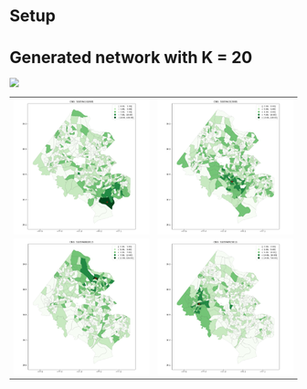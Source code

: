 # Setup

# Generated network with K = 20
<img src="Figs/network.svg" >



| | |
|:-------------------------:|:-------------------------:|
|<img width="400" src="Figs\510594162001.png">| <img width="400" src="Figs\510594313001.png">|
|<img width="400" src="Figs\510594802013.png">|<img width="400" src="Figs\510594915011.png">|
